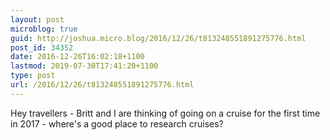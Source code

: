```yaml
---
layout: post
microblog: true
guid: http://joshua.micro.blog/2016/12/26/t813248551891275776.html
post_id: 34352
date: 2016-12-26T16:02:18+1100
lastmod: 2019-07-30T17:41:20+1100
type: post
url: /2016/12/26/t813248551891275776.html
---
```

Hey travellers - Britt and I are thinking of going on a cruise for the first time in 2017 - where's a good place to research cruises?
